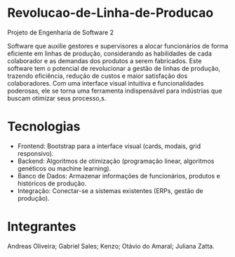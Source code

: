 # Revolucao-de-Linha-de-Producao
Projeto de Engenharia de Software 2

Software que auxilie gestores e supervisores a alocar funcionários de forma eficiente em linhas de produção, considerando as habilidades de cada colaborador e as demandas dos produtos a serem fabricados.
Este software tem o potencial de revolucionar a gestão de linhas de produção, trazendo eficiência, redução de custos e maior satisfação dos colaboradores. Com uma interface visual intuitiva e funcionalidades poderosas, ele se torna uma ferramenta indispensável para indústrias que buscam otimizar seus processo,s.


# Tecnologias
- Frontend: Bootstrap para a interface visual (cards, modais, grid responsivo).
- Backend: Algoritmos de otimização (programação linear, algoritmos genéticos ou machine learning).
- Banco de Dados: Armazenar informações de funcionários, produtos e históricos de produção.
- Integração: Conectar-se a sistemas existentes (ERPs, gestão de produção).


# Integrantes
Andreas Oliveira;
Gabriel Sales;
Kenzo;
Otávio do Amaral;
Juliana Zatta.
